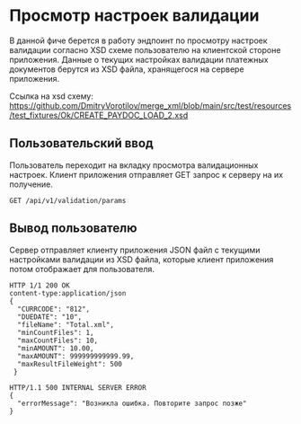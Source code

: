 # Просмотр настроек валидации
В данной фиче берется в работу эндпоинт по просмотру настроек валидации согласно XSD схеме пользователю на клиентской стороне приложения. Данные о текущих настройках валидации платежных документов берутся из XSD файла, хранящегося на сервере приложения.

Ссылка на xsd схему:
https://github.com/DmitryVorotilov/merge_xml/blob/main/src/test/resources/test_fixtures/Ok/CREATE_PAYDOC_LOAD_2.xsd
## Пользовательский ввод
Пользователь переходит на вкладку просмотра валидационных настроек. Клиент приложения отправляет GET запрос к серверу на их получение.

```
GET /api/v1/validation/params

```
## Вывод пользователю
Сервер отправляет клиенту приложения JSON файл с текущими настройками валидации из XSD файла, которые клиент приложения потом отображает для пользователя.

```
HTTP 1/1 200 OK
content-type:application/json
{
  "CURRCODE": "812",
  "DUEDATE": "10",
  "fileName": "Total.xml",
  "minCountFiles": 1,
  "maxCountFiles": 10,
  "minAMOUNT": 10.00,
  "maxAMOUNT": 999999999999.99,
  "maxResultFileWeight": 500
 }

HTTP/1.1 500 INTERNAL SERVER ERROR
{
  "errorMessage": "Возникла ошибка. Повторите запрос позже"
}
```
